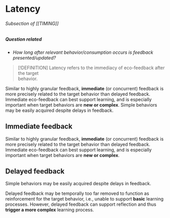 # Latency
###### Subsection of [[TIMING]]

##### Question related 
- *How long after relevant behavior/consumption occurs is feedback presented/updated?*

> [!DEFINITION]
Latency refers to the immediacy of eco-feedback after the target  
behavior.

Similar to highly granular feedback, **immediate** (or concurrent) feedback is more precisely related to the target behavior than delayed feedback. 
Immediate eco-feedback can best support learning, and is especially important when target behaviors are **new or complex**. 
Simple behaviors may be easily acquired despite delays in feedback.

## Immediate feedback

Similar to highly granular feedback, **immediate** (or concurrent) feedback is more precisely related to the target behavior than delayed feedback. 
Immediate eco-feedback can best support learning, and is especially important when target behaviors are **new or complex**. 


## Delayed feedback

Simple behaviors may be easily acquired despite delays in feedback.

Delayed feedback may be temporally too far removed to function as reinforcement for the target behavior, i.e., unable to support **basic** learning processes. However, delayed feedback can support reflection and thus **trigger a more complex** learning process.